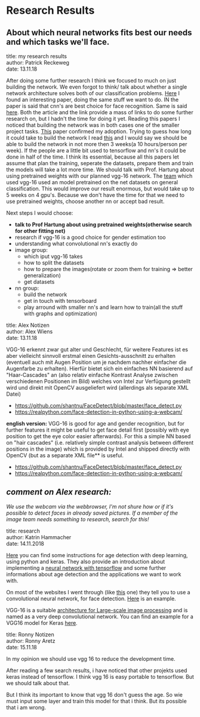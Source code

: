 # Research Results

## About which neural networks fits best our needs and which tasks we'll face.

<p>
title: my research results<br>
author: Patrick Reckeweg<br>
date: 13.11.18
</p>

After doing some further research I think we focused to much on just building the network.
We even forgot to think/ talk about whether a single network architecture solves both of our
classification problems. [Here](https://talhassner.github.io/home/projects/cnn_agegender/CVPR2015_CNN_AgeGenderEstimation.pdf) I found an interesting
paper, doing the same stuff we want to do. IN the paper is said that cnn's are best choice for face recognition.
Same is said [here](https://towardsdatascience.com/the-4-convolutional-neural-network-models-that-can-classify-your-fashion-images-9fe7f3e5399d).
Both the article and the link provide a mass of links to do some further research on, but I hadn't the time for doing it yet.
Reading this papers I noticed that building the network was in both cases one of the smaller project tasks.
[This](https://www.researchgate.net/publication/283356929_DEX_Deep_EXpectation_of_Apparent_Age_from_a_Single_Image) paper confirmed my adoption.
Trying to guess how long it could take to build the network I read [this](https://hackernoon.com/learning-keras-by-implementing-vgg16-from-scratch-d036733f2d5)
and I would say we should be able to build the network in not more then 3 weeks(a 10 hours/person per week).
If the people are a little bit used to tensorflow and nn's it could be done in half of the time.
I think its essential, because all this papers let assume that plan the training, seperate the datasets, prepare them and train the models will take a lot more time.
We should talk with Prof. Hartung about using pretrained weights with our planned vgg-16 network.
The [team](https://www.researchgate.net/publication/283356929_DEX_Deep_EXpectation_of_Apparent_Age_from_a_Single_Image) which used vgg-16 used an model pretrained on the net datasets
on general classification. This would improve our result enormous, but would take up to 5 weeks on 4 gpu's. Because we don't have the time for that we need to use pretrained weights, choose
another nn or accept bad result.

Next steps I would choose:
- __talk to Prof Hartung about using pretrained weights(otherwise search for other fitting net)__
- research if vgg-16 is a good choice for gender estimation too
- understanding what convolutional nn's exactly do
- image group:
  - which iput vgg-16 takes
  - how to split the datasets
  - how to prepare the images(rotate or zoom them for training => better generalization)
  - get datasets
- nn group:
  - build the network
  - get in touch with tensorboard
  - play arround with smaller nn's and learn how to train(all the stuff with graphs and optimization)


<p>
title: Alex Notizen<br>
author: Alex Wiens<br>
date: 13.11.18
</p>

VGG-16 erkennt zwar gut alter und Geschlecht, für weitere Features ist es aber vielleicht sinnvoll erstmal einen Gesichts-ausschnitt zu erhalten (eventuell auch mit Augen Position um je nachdem nachher einfacher die Augenfarbe zu erhalten).
Hierfür bietet sich ein einfaches NN basierend auf "Haar-Cascades" an (also relativ einfache Kontrast Analyse zwischen verschiedenen Positionen im Bild) welches von Intel zur Verfügung gestellt wird und direkt mit OpenCV ausgeliefert wird (allerdings als separate XML Datei)

- https://github.com/shantnu/FaceDetect/blob/master/face_detect.py
- https://realpython.com/face-detection-in-python-using-a-webcam/


__english version:__
VGG-16 is good for age and gender recognition, but for further features it might be useful to get face detail first (possibly with eye position to get the eye color easier afterwards). For this a simple NN based on "hair cascades" (i.e. relatively simple contrast analysis between different positions in the image) which is provided by Intel and shipped directly with OpenCV (but as a separate XML file** is useful.

- https://github.com/shantnu/FaceDetect/blob/master/face_detect.py
- https://realpython.com/face-detection-in-python-using-a-webcam/


## __*comment on Alex research:*__
*We use the webcam via the webbrowser, I'm not shure how or if it's possible to detect faces in already saved pictures.*
*If a member of the image team needs something to research, search for this!*



<p>
title: research<br>
author: Katrin Hammacher<br>
date: 14.11.2018
</p>

[Here](https://www.analyticsvidhya.com/blog/2017/06/hands-on-with-deep-learning-solution-for-age-detection-practice-problem) you can find some instructions for age detection with deep learning, using python and keras. They also provide an introduction about implementing a [neural network with tensorflow](https://www.analyticsvidhya.com/blog/2016/10/an-introduction-to-implementing-neural-networks-using-tensorflow) and some further informations about age detection and the applications we want to work with.

On most of the websites I went through (like [this](https://blog.statsbot.co/neural-networks-for-beginners-d99f2235efca) one) they tell you to use a convolutional neural network, for face detection. [Here](https://github.com/mks0601/A-Convolutional-Neural-Network-Cascade-for-Face-Detection) is an example. 

VGG-16 is a suitable [architecture for Large-scale image processing](https://www.jeremyjordan.me/convnet-architectures) and is named as a very deep convolutional network. You can find an example for a VGG16 model for Keras [here](https://gist.github.com/baraldilorenzo/07d7802847aaad0a35d3).

<p>
title: Ronny Notizen<br>
author: Ronny Aretz<br>
date: 15.11.18
</p>

In my opinion we should use vgg 16 to reduce the development time.

After reading a few search results, i have noticed that other projekts used keras instead of tensorflow. I think vgg 16 is easy portable to tensorflow. But we should talk about that.

But I think its important to know that vgg 16 don't guess the age. So wie must input some layer and train this model for that i think. But its possible that i am wrong.